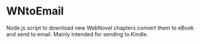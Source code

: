 # WNtoEmail
Node.js script to download new WebNovel chapters convert them to eBook and send to email. Mainly intended for sending to Kindle.

